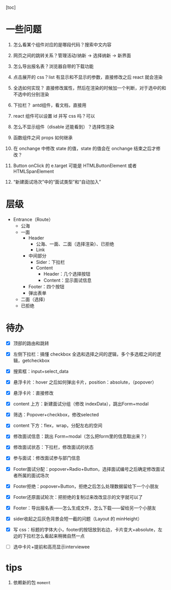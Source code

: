 [toc]



# 一些问题



1. 怎么看某个组件对应的是哪段代码？搜索中文内容
2. 网页之间的跳转关系？管理活动/纳新 -> 选择纳新 -> 新界面
3. 怎么导出报名表？浏览器自带的下载功能
4. 点击展开的 css？list 有显示和不显示的参数，直接修改之后 react 就会渲染
5. 全选如何实现？ 直接修改属性，然后在渲染的时候加一个判断，对于选中的和不选中的分别渲染
6. 下拉栏？ antd组件，看文档，直接用



1. react 组件可以设置 id 并写 css 吗？可以
2. 怎么不显示组件（disable 还能看到）？选择性渲染
3. 函数组件之间 props 如何继承
4. 在 onchange 中修改 state 的值，state 的值会在 onchange 结束之后才修改？
2. Button onClick 的 e.target 可能是 HTMLButtonElement 或者 HTMLSpanElement





1. “新建面试场次”中的“面试类型”和“自动加入”



# 层级



- Entrance（Route）
    - 公海
    - 一面
        - Header
            - 公海、一面、二面（选择渲染）、已拒绝
            - Link
        - 中间部分
            - Sider：下拉栏
            - Content
                - Header：几个选择按钮
                - Content：显示面试信息
        - Footer：四个按钮
        - 弹出表单
    - 二面（选择）
    - 已拒绝



# 待办



- [x] 顶部的路由和跳转
- [x] 左侧下拉栏：搞懂 checkbox 全选和选择之间的逻辑，多个多选框之间的逻辑，getcheckbox
- [x] 搜索框：input+select_data
- [x] 悬浮卡片：hover 之后如何弹出卡片，position：absolute，（popover）
- [x] 悬浮卡片：直接修改
- [x] content 上方：新建面试分组（修改 indexData），跳出Form+modal
- [x] 筛选：Popover+checkbox，修改selected
- [x] content 下方：flex，wrap，分配左右的空间
- [x] 修改面试信息：跳出 Form+modal（怎么把form里的信息取出来？）
- [x] 修改面试状态：下拉栏，修改面试的状态
- [x] 参与面试：修改面试参与部门信息
- [x] Footer面试分配：popover+Radio+Button，选择面试编号之后确定修改面试者所属的面试场次
- [x] Footer拒绝：popover+Button，拒绝之后怎么处理数据留给下一个小朋友
- [x] Footer还原面试轮次：把拒绝的复制过来改改显示的文字就可以了
- [x] Footer：导出报名表——怎么生成文件，怎么下载——留给另一个小朋友
- [x] sider收起之后灰色背景会短一截的问题（Layout 的 minHeight）
- [x] 写 css：标题的字体大小，footer的按钮放到右边，卡片变大+absolute，左边的下拉栏怎么看起来稍微自然一点
- [ ] 选中卡片+提前和高亮显示interviewee





# tips



1. 依赖新的包 `moment`
